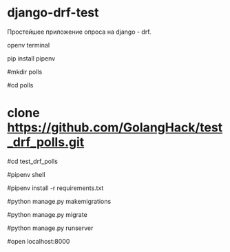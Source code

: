 # django-drf-test
Простейшее приложение опроса на django - drf.

openv terminal

pip install pipenv 

#mkdir polls

#cd polls

# clone https://github.com/GolangHack/test_drf_polls.git

#cd test_drf_polls

#pipenv shell

#pipenv install -r requirements.txt

#python manage.py makemigrations

#python manage.py migrate

#python manage.py runserver

#open localhost:8000

